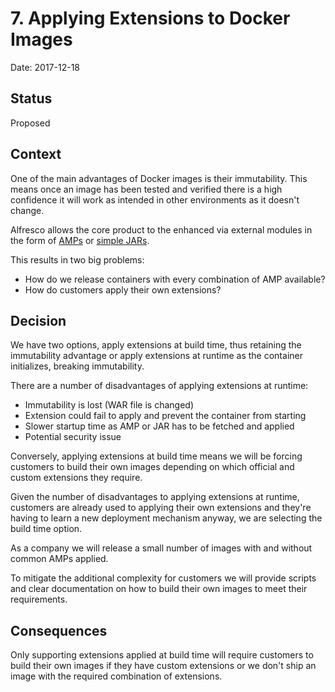 # 7. Applying Extensions to Docker Images

Date: 2017-12-18

## Status

Proposed

## Context

One of the main advantages of Docker images is their immutability. This means once an image has been tested and verified there is a high confidence it will work as intended in other environments as it doesn't change.

Alfresco allows the core product to the enhanced via external modules in the form of [AMPs](https://docs.alfresco.com/5.2/concepts/dev-extensions-packaging-techniques-amps.html) or [simple JARs](https://docs.alfresco.com/5.2/concepts/dev-extensions-packaging-techniques-jar-files.html).

This results in two big problems:
* How do we release containers with every combination of AMP available?
* How do customers apply their own extensions?

## Decision

We have two options, apply extensions at build time, thus retaining the immutability advantage or apply extensions at runtime as the container initializes, breaking immutability.

There are a number of disadvantages of applying extensions at runtime:
* Immutability is lost (WAR file is changed)
* Extension could fail to apply and prevent the container from starting
* Slower startup time as AMP or JAR has to be fetched and applied
* Potential security issue

Conversely, applying extensions at build time means we will be forcing customers to build their own images depending on which official and custom extensions they require.

Given the number of disadvantages to applying extensions at runtime, customers are already used to applying their own extensions and they're having to learn a new deployment mechanism anyway, we are selecting the build time option.

As a company we will release a small number of images with and without common AMPs applied.

To mitigate the additional complexity for customers we will provide scripts and clear documentation on how to build their own images to meet their requirements.

## Consequences

Only supporting extensions applied at build time will require customers to build their own images if they have custom extensions or we don't ship an image with the required combination of extensions.